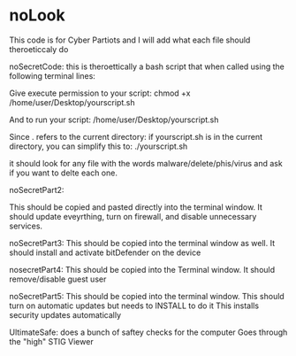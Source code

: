 # noLook

This code is for Cyber Partiots and I will add what each file should theroeticcaly do

noSecretCode: 
this is theroettically a bash script that when called using the following terminal lines:

Give execute permission to your script:
chmod +x /home/user/Desktop/yourscript.sh

And to run your script:
/home/user/Desktop/yourscript.sh

Since . refers to the current directory: if yourscript.sh is in the current directory, you can simplify this to:
./yourscript.sh

it should look for any file with the words malware/delete/phis/virus and ask if you want to delte each one.


noSecretPart2:

This should be copied and pasted directly into the terminal window. 
It should update eveyrthing, turn on firewall, and disable unnecessary services.

noSecretPart3:
This should be copied into the terminal window as well.
It should install and activate bitDefender on the device

nosecretPart4:
This should be copied into the Terminal window.
It should remove/disable guest user

noSecretPart5:
This should be copied into the terminal window.
This should turn on automatic updates but needs to INSTALL to do it
This installs security updates automatically

UltimateSafe:
does a bunch of saftey checks for the computer 
Goes through the "high" STIG Viewer
